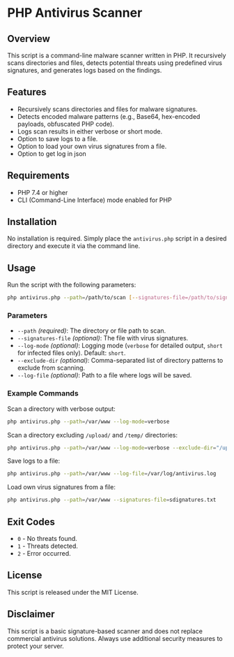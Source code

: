 # PHP Antivirus Scanner

## Overview
This script is a command-line malware scanner written in PHP. It recursively scans directories and files, detects potential threats using predefined virus signatures, and generates logs based on the findings.

## Features
- Recursively scans directories and files for malware signatures.
- Detects encoded malware patterns (e.g., Base64, hex-encoded payloads, obfuscated PHP code).
- Logs scan results in either verbose or short mode.
- Option to save logs to a file.
- Option to load your own virus signatures from a file.
- Option to get log in json

## Requirements
- PHP 7.4 or higher
- CLI (Command-Line Interface) mode enabled for PHP

## Installation
No installation is required. Simply place the `antivirus.php` script in a desired directory and execute it via the command line.

## Usage
Run the script with the following parameters:
```sh
php antivirus.php --path=/path/to/scan [--signatures-file=/path/to/signatures.txt] [--log-mode=verbose|short] [--exclude-dir="/cache/,/temp/"] [--log-file=/path/to/logfile.log]
```

### Parameters
- `--path` *(required)*: The directory or file path to scan.
- `--signatures-file` *(optional)*: The file with virus signatures.
- `--log-mode` *(optional)*: Logging mode (`verbose` for detailed output, `short` for infected files only). Default: `short`.
- `--exclude-dir` *(optional)*: Comma-separated list of directory patterns to exclude from scanning.
- `--log-file` *(optional)*: Path to a file where logs will be saved.

### Example Commands
Scan a directory with verbose output:
```sh
php antivirus.php --path=/var/www --log-mode=verbose
```

Scan a directory excluding `/upload/` and `/temp/` directories:
```sh
php antivirus.php --path=/var/www --log-mode=verbose --exclude-dir="/upload/,/temp/"
```

Save logs to a file:
```sh
php antivirus.php --path=/var/www --log-file=/var/log/antivirus.log
```

Load own virus signatures from a file:
```sh
php antivirus.php --path=/var/www --signatures-file=sdignatures.txt
```

## Exit Codes
- `0` - No threats found.
- `1` - Threats detected.
- `2` - Error occurred.

## License
This script is released under the MIT License.

## Disclaimer
This script is a basic signature-based scanner and does not replace commercial antivirus solutions. Always use additional security measures to protect your server.

